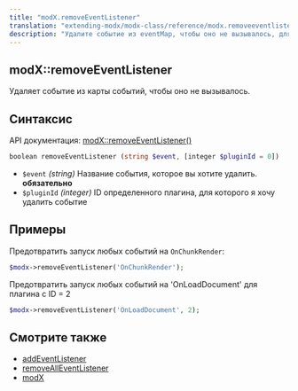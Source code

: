 ```yaml
---
title: "modX.removeEventListener"
translation: "extending-modx/modx-class/reference/modx.removeeventlistener"
description: "Удалите событие из eventMap, чтобы оно не вызывалось, для всех или для отдельного плагина"
---
```


## modX::removeEventListener

Удаляет событие из карты событий, чтобы оно не вызывалось.

## Синтаксис

API документация: [modX::removeEventListener()](http://api.modx.com/revolution/2.2/db_core_model_modx_modx.class.html#%5CmodX::removeEventListener())

``` php
boolean removeEventListener (string $event, [integer $pluginId = 0])
```

- `$event` _(string)_ Название события, которое вы хотите удалить.  **обязательно**
- `$pluginId` _(integer)_ ID определенного плагина, для которого я хочу удалить событие 

## Примеры

Предотвратить запуск любых событий на `OnChunkRender`:

``` php
$modx->removeEventListener('OnChunkRender');
```

Предотвратить запуск любых событий на 'OnLoadDocument' для плагина с ID = 2

``` php
$modx->removeEventListener('OnLoadDocument', 2);
```

## Смотрите также

- [addEventListener](extending-modx/modx-class/reference/modx.addeventlistener "addEventListener")
- [removeAllEventListener](extending-modx/modx-class/reference/modx.removealleventlistener "removeAllEventListener")
- [modX](extending-modx/core-model/modx "MODX")
